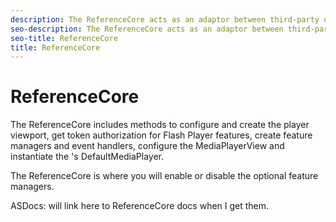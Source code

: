 ```yaml
---
description: The ReferenceCore acts as an adaptor between third-party user interface elements and a DefaultMediaPlayer instance.
seo-description: The ReferenceCore acts as an adaptor between third-party user interface elements and a DefaultMediaPlayer instance.
seo-title: ReferenceCore
title: ReferenceCore
---
```


# ReferenceCore

The ReferenceCore includes methods to configure and create the player viewport, get token authorization for Flash Player features, create feature managers and event handlers, configure the MediaPlayerView and instantiate the 's DefaultMediaPlayer.

The ReferenceCore is where you will enable or disable the optional feature managers.

ASDocs: will link here to ReferenceCore docs when I get them.

